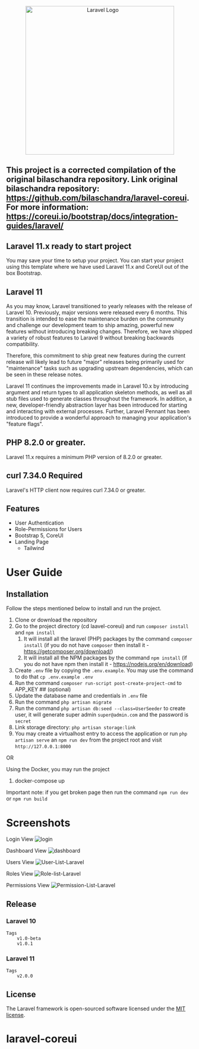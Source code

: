 <p align="center"><a href="https://laravel.com" target="_blank"><img src="https://raw.githubusercontent.com/laravel/art/master/logo-lockup/5%20SVG/2%20CMYK/1%20Full%20Color/laravel-logolockup-cmyk-red.svg" width="400" alt="Laravel Logo"></a></p>

## This project is a corrected compilation of the original bilaschandra repository. Link original bilaschandra repository: https://github.com/bilaschandra/laravel-coreui. For more information: https://coreui.io/bootstrap/docs/integration-guides/laravel/

## Laravel 11.x ready to start project

You may save your time to setup your project. You can start your project using this template where we have used Laravel 11.x and CoreUI out of the box Bootstrap.

## Laravel 11
As you may know, Laravel transitioned to yearly releases with the release of Laravel 10. Previously, major versions were released every 6 months. This transition is intended to ease the maintenance burden on the community and challenge our development team to ship amazing, powerful new features without introducing breaking changes. Therefore, we have shipped a variety of robust features to Laravel 9 without breaking backwards compatibility.

Therefore, this commitment to ship great new features during the current release will likely lead to future "major" releases being primarily used for "maintenance" tasks such as upgrading upstream dependencies, which can be seen in these release notes.

Laravel 11 continues the improvements made in Laravel 10.x by introducing argument and return types to all application skeleton methods, as well as all stub files used to generate classes throughout the framework. In addition, a new, developer-friendly abstraction layer has been introduced for starting and interacting with external processes. Further, Laravel Pennant has been introduced to provide a wonderful approach to managing your application's "feature flags".

## PHP 8.2.0 or greater.
Laravel 11.x requires a minimum PHP version of 8.2.0 or greater.

## curl 7.34.0 Required
Laravel's HTTP client now requires curl 7.34.0 or greater.


## Features

* User Authentication
* Role-Permissions for Users
* Bootstrap 5, CoreUI
* Landing Page
  * Tailwind


# User Guide

## Installation

Follow the steps mentioned below to install and run the project.

1. Clone or download the repository
2. Go to the project directory (cd laavel-coreui) and run `composer install` and `npm install`
    1. It will install all the laravel (PHP) packages by the command `composer install` (if you do not have `composer` then install it - https://getcomposer.org/download/)
    2. It will install all the NPM packages by the command `npm install` (if you do not have npm then install it - https://nodejs.org/en/download)
3. Create `.env` file by copying the `.env.example`. You may use the command to do that `cp .env.example .env`
4. Run the command `composer run-script post-create-project-cmd` to APP_KEY ## (optional)
5. Update the database name and credentials in `.env` file
6. Run the command `php artisan migrate`
7. Run the command `php artisan db:seed --class=UserSeeder` to create user, it will generate super admin `super@admin.com` and the password is `secret`
8. Link storage directory: `php artisan storage:link`
9. You may create a virtualhost entry to access the application or run `php artisan serve` an `npm run dev` from the project root and visit `http://127.0.0.1:8000`

OR

Using the Docker, you may run the project

1. docker-compose up

Important note: if you get broken page then run the command `npm run dev` or `npm run build`

# Screenshots
Login View
![login](https://github.com/bilaschandra/laravel-coreui/assets/5582015/5ca1d995-90be-4e02-b3ee-693fad45b588)

Dashboard View
![dashboard](https://github.com/bilaschandra/laravel-coreui/assets/5582015/9d233ac2-83e9-4668-8413-e6c150bc0b37)

Users View
![User-List-Laravel](https://github.com/bilaschandra/laravel-coreui/assets/5582015/a3088739-7771-4264-9378-9523dcbfae35)

Roles View
![Role-list-Laravel](https://github.com/bilaschandra/laravel-coreui/assets/5582015/2d1b52d2-63d0-40bd-b10a-5c07f2db169c)

Permissions View
![Permission-List-Laravel](https://github.com/bilaschandra/laravel-coreui/assets/5582015/a69a3a8a-956f-4fe2-8c53-0e642ba8099d)

## Release

### Laravel 10
    Tags
        v1.0-beta
        v1.0.1
### Laravel 11
    Tags
        v2.0.0


## License

The Laravel framework is open-sourced software licensed under the [MIT license](https://opensource.org/licenses/MIT).
# laravel-coreui

